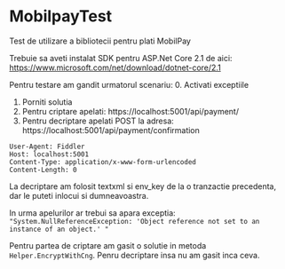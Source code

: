# MobilpayTest
Test de utilizare a bibliotecii pentru plati MobilPay

Trebuie sa aveti instalat SDK pentru ASP.Net Core 2.1 de aici: https://www.microsoft.com/net/download/dotnet-core/2.1

Pentru testare am gandit urmatorul scenariu:
0. Activati exceptiile
1. Porniti solutia
2. Pentru criptare apelati: https://localhost:5001/api/payment/
3. Pentru decriptare apelati POST la adresa: https://localhost:5001/api/payment/confirmation
```
User-Agent: Fiddler
Host: localhost:5001
Content-Type: application/x-www-form-urlencoded
Content-Length: 0
```
La decriptare am folosit textxml si env_key de la o tranzactie precedenta, dar le puteti inlocui si dumneavoastra.

In urma apelurilor ar trebui sa apara exceptia: `"System.NullReferenceException: 'Object reference not set to an instance of an object.'
"`

Pentru partea de criptare am gasit o solutie in metoda `Helper.EncryptWithCng`. Penru decriptare insa nu am gasit inca ceva.
